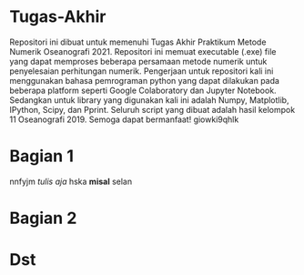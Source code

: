 # Tugas-Akhir
Repositori ini dibuat untuk memenuhi Tugas Akhir Praktikum Metode Numerik Oseanografi 2021. Repositori ini memuat executable (.exe) file yang dapat memproses beberapa persamaan metode numerik untuk penyelesaian perhitungan numerik. Pengerjaan untuk repositori kali ini menggunakan bahasa pemrograman python yang dapat dilakukan pada beberapa platform seperti Google Colaboratory dan Jupyter Notebook. Sedangkan untuk library yang digunakan kali ini adalah Numpy, Matplotlib, IPython, Scipy, dan Pprint. Seluruh script yang dibuat adalah hasil kelompok 11 Oseanografi 2019. Semoga dapat bermanfaat!
giowki9qhlk
# Bagian 1
nnfyjm _tulis aja_ hska **misal** selan
# Bagian 2
# Dst
